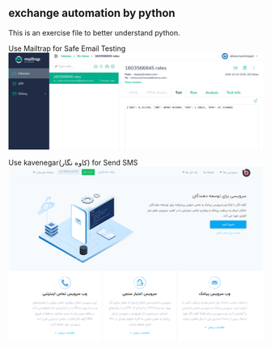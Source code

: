 ## exchange automation by python
This is an exercise file to better understand python.<br />

Use Mailtrap for Safe Email Testing
![Mailtrap inbox](Archive/mailtrap.png)

Use kavenegar(کاوه نگار) for Send SMS
![kavenegar](Archive/kavenegar.png)